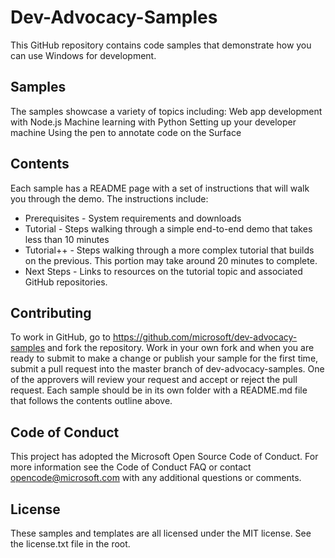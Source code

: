 # Dev-Advocacy-Samples
This GitHub repository contains code samples that demonstrate how you can use Windows for development.

## Samples
The samples showcase a variety of topics including:
Web app development with Node.js
Machine learning with Python
Setting up your developer machine
Using the pen to annotate code on the Surface

## Contents
Each sample has a README page with a set of instructions that will walk you through the demo. The instructions include:
- Prerequisites - System requirements and downloads
- Tutorial - Steps walking through a simple end-to-end demo that takes less than 10 minutes
- Tutorial++ - Steps walking through a more complex tutorial that builds on the previous. This portion may take around 20 minutes to complete.
- Next Steps - Links to resources on the tutorial topic and associated GitHub repositories.

## Contributing
To work in GitHub, go to https://github.com/microsoft/dev-advocacy-samples and fork the repository. Work in your own fork and when you are ready to submit to make a change or publish your sample for the first time, submit a pull request into the master branch of dev-advocacy-samples. One of the approvers will review your request and accept or reject the pull request.
Each sample should be in its own folder with a README.md file that follows the contents outline above.

## Code of Conduct
This project has adopted the Microsoft Open Source Code of Conduct. For more information see the Code of Conduct FAQ or contact opencode@microsoft.com with any additional questions or comments.

## License
These samples and templates are all licensed under the MIT license. See the license.txt file in the root.
